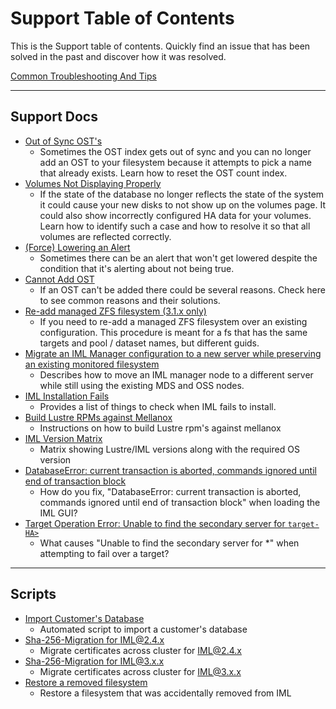 # Support Table of Contents

This is the Support table of contents. Quickly find an issue that has been solved in the past and discover how it was resolved.

[Common Troubleshooting And Tips](common-troubleshooting-tips.md)

---

## Support Docs

- [Out of Sync OST's](out-of-sync-osts.md)
  - Sometimes the OST index gets out of sync and you can no longer add an OST to your filesystem because it attempts to pick a name that already exists. Learn how to reset the OST count index.
- [Volumes Not Displaying Properly](volumes-not-displaying-properly.md)
  - If the state of the database no longer reflects the state of the system it could cause your new disks to not show up on the
    volumes page. It could also show incorrectly configured HA data for your volumes. Learn how to identify such a case and how to
    resolve it so that all volumes are reflected correctly.
- [(Force) Lowering an Alert](lower-alert.md)
  - Sometimes there can be an alert that won't get lowered despite the condition that it's alerting about not being true.
- [Cannot Add OST](cannot-add-osts.md)
  - If an OST can't be added there could be several reasons. Check here to see common reasons and their solutions.
- [Re-add managed ZFS filesystem (3.1.x only)](re-add-managed-zfs-fs.md)
  - If you need to re-add a managed ZFS filesystem over an existing configuration. This procedure is meant for a fs that has the same targets and pool / dataset names, but different guids.
- [Migrate an IML Manager configuration to a new server while preserving an existing monitored filesystem](migrate-iml-node-to-existing-monitored-fs.md)
  - Describes how to move an IML manager node to a different server while still using the existing MDS and OSS nodes.
- [IML Installation Fails](cannot-install-iml.md)
  - Provides a list of things to check when IML fails to install.
- [Build Lustre RPMs against Mellanox](build-lustre-rpms-against-mellanox.md)
  - Instructions on how to build Lustre rpm's against mellanox
- [IML Version Matrix](version-matrix.md)
  - Matrix showing Lustre/IML versions along with the required OS version
- [DatabaseError: current transaction is aborted, commands ignored until end of transaction block](database-error-transaction-aborted.md)
  - How do you fix, "DatabaseError: current transaction is aborted, commands ignored until end of transaction block" when loading the IML GUI?
- [Target Operation Error: Unable to find the secondary server for `target-HA>`](target-operation-error.md)
  - What causes "Unable to find the secondary server for \*" when attempting to fail over a target?

---

## Scripts

- [Import Customer's Database](scripts/import-customer-database.md)
  - Automated script to import a customer's database
- [Sha-256-Migration for IML@2.4.x](scripts/sha-256-migration/sha-256-migration-2.4.x.md)
  - Migrate certificates across cluster for IML@2.4.x
- [Sha-256-Migration for IML@3.x.x](scripts/sha-256-migration/sha-256-migration-3.x.x.md)
  - Migrate certificates across cluster for IML@3.x.x
- [Restore a removed filesystem](scripts/restore-filesystem/restore-filesystem.md)
  - Restore a filesystem that was accidentally removed from IML
